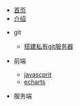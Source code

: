<!-- 侧边导航栏 -->
* [首页](README)
* [介绍](/guide)
<!-- 加一个斜杠在是寻找文件夹，不加斜杠是寻找文件 -->

* git
    * [搭建私有git服务器](util/git/)

* 前端
    * [javascprit](ui/javascript/)  
    * [echarts](ui/echarts/)
* 服务端